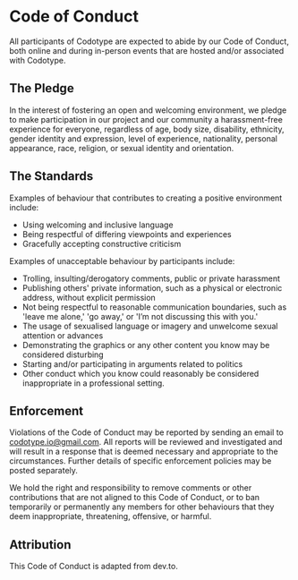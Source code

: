 # Code of Conduct

All participants of Codotype are expected to abide by our Code of Conduct, both online and during in-person events that are hosted and/or associated with Codotype.

## The Pledge

In the interest of fostering an open and welcoming environment, we pledge to make participation in our project and our community a harassment-free experience for everyone, regardless of age, body size, disability, ethnicity, gender identity and expression, level of experience, nationality, personal appearance, race, religion, or sexual identity and orientation.

## The Standards

Examples of behaviour that contributes to creating a positive environment include:

-   Using welcoming and inclusive language
-   Being respectful of differing viewpoints and experiences
-   Gracefully accepting constructive criticism

Examples of unacceptable behaviour by participants include:

-   Trolling, insulting/derogatory comments, public or private harassment
-   Publishing others' private information, such as a physical or electronic address, without explicit permission
-   Not being respectful to reasonable communication boundaries, such as 'leave me alone,' 'go away,' or 'I’m not discussing this with you.'
-   The usage of sexualised language or imagery and unwelcome sexual attention or advances
-   Demonstrating the graphics or any other content you know may be considered disturbing
-   Starting and/or participating in arguments related to politics
-   Other conduct which you know could reasonably be considered inappropriate in a professional setting.

## Enforcement

Violations of the Code of Conduct may be reported by sending an email to codotype.io@gmail.com. All reports will be reviewed and investigated and will result in a response that is deemed necessary and appropriate to the circumstances. Further details of specific enforcement policies may be posted separately.

We hold the right and responsibility to remove comments or other contributions that are not aligned to this Code of Conduct, or to ban temporarily or permanently any members for other behaviours that they deem inappropriate, threatening, offensive, or harmful.

## Attribution

This Code of Conduct is adapted from dev.to.
